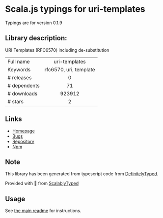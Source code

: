 
# Scala.js typings for uri-templates

Typings are for version 0.1.9

## Library description:
URI Templates (RFC6570) including de-substitution

|                    |                 |
| ------------------ | :-------------: |
| Full name          | uri-templates |
| Keywords           | rfc6570, uri, template |
| # releases         | 0 |
| # dependents       | 71 |
| # downloads        | 923912 |
| # stars            | 2 |

## Links
- [Homepage](https://github.com/geraintluff/uri-templates#readme)
- [Bugs](https://github.com/geraintluff/uri-templates/issues)
- [Repository](https://github.com/geraintluff/uri-templates)
- [Npm](https://www.npmjs.com/package/uri-templates)
    


## Note
This library has been generated from typescript code from [DefinitelyTyped](https://definitelytyped.org).

Provided with :purple_heart: from [ScalablyTyped](https://github.com/oyvindberg/ScalablyTyped)

## Usage
See [the main readme](../../readme.md) for instructions.


